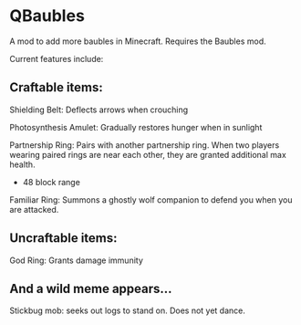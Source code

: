 # QBaubles
A mod to add more baubles in Minecraft. Requires the Baubles mod.

Current features include:

Craftable items:
--------------------
Shielding Belt: Deflects arrows when crouching

Photosynthesis Amulet: Gradually restores hunger when in sunlight

Partnership Ring: Pairs with another partnership ring. When two players wearing paired rings are near each other, they are granted additional max health.
- 48 block range

Familiar Ring: Summons a ghostly wolf companion to defend you when you are attacked.


Uncraftable items:
--------------------
God Ring: Grants damage immunity


And a wild meme appears...
--------------------
Stickbug mob: seeks out logs to stand on. Does not yet dance.
